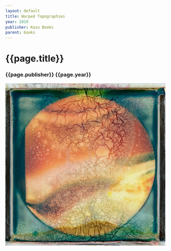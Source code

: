 ```yaml
---
layout: default
title: Warped Topographies
year: 2019
publisher: Kozu Books
parent: books
---
```


# {{page.title}}

### {{page.publisher}} {{page.year}}

[![{{page.title}}](warped-topographies.webp "{{page.title}}")](https://www.kozubooks.com/books-new/richard-earney-warped-topographies)

